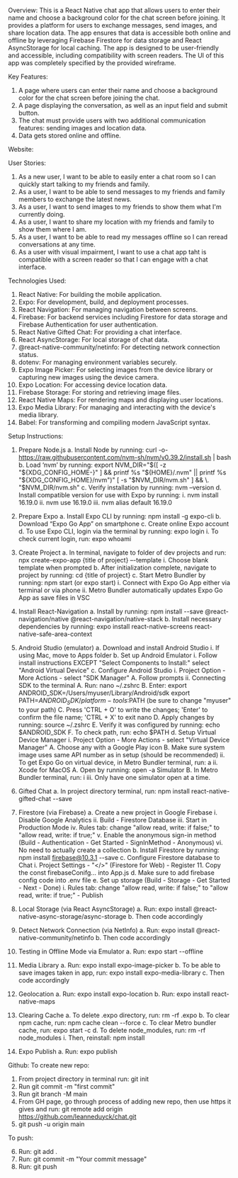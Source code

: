 Overview:
This is a React Native chat app that allows users to enter their name and choose a background color for the chat screen before joining. It provides a platform for users to exchange messages, send images, and share location data. The app ensures that data is accessible both online and offline by leveraging Firebase Firestore for data storage and React AsyncStorage for local caching. The app is designed to be user-friendly and accessible, including compatibility with screen readers.
The UI of this app was completely specified by the provided wireframe.

Key Features:

1. A page where users can enter their name and choose a background color for the chat screen before joining the chat.
2. A page displaying the conversation, as well as an input field and submit button.
3. The chat must provide users with two additional communication features: sending images and location data.
4. Data gets stored online and offline.

Website:

User Stories:

1. As a new user, I want to be able to easily enter a chat room so I can quickly start talking to my friends and family.
2. As a user, I want to be able to send messages to my friends and family members to exchange the latest news.
3. As a user, I want to send images to my friends to show them what I'm currently doing.
4. As a user, I want to share my location with my friends and family to show them where I am.
5. As a user, I want to be able to read my messages offline so I can reread conversations at any time.
6. As a user with visual impairment, I want to use a chat app taht is compatible with a screen reader so that I can engage with a chat interface.

Technologies Used:

1. React Native: For building the mobile application.
2. Expo: For development, build, and deployment processes.
3. React Navigation: For managing navigation between screens.
4. Firebase: For backend services including Firestore for data storage and Firebase Authentication for user authentication.
5. React Native Gifted Chat: For providing a chat interface.
6. React AsyncStorage: For local storage of chat data.
7. @react-native-community/netinfo: For detecting network connection status.
8. dotenv: For managing environment variables securely.
9. Expo Image Picker: For selecting images from the device library or capturing new images using the device camera.
10. Expo Location: For accessing device location data.
11. Firebase Storage: For storing and retrieving image files.
12. React Native Maps: For rendering maps and displaying user locations.
13. Expo Media Library: For managing and interacting with the device's media library.
14. Babel: For transforming and compiling modern JavaScript syntax.

Setup Instructions:

1. Prepare Node.js
   a. Install Node by running: curl -o- https://raw.githubusercontent.com/nvm-sh/nvm/v0.39.2/install.sh | bash
   b. Load ‘nvm’ by running: export NVM_DIR="$([ -z "${XDG_CONFIG_HOME-}" ] && printf %s "${HOME}/.nvm" || printf %s "${XDG_CONFIG_HOME}/nvm")"
   [ -s "$NVM_DIR/nvm.sh" ] && \. "$NVM_DIR/nvm.sh"
   c. Verify installation by running: nvm –version
   d. Install compatible version for use with Expo by running:
   i. nvm install 16.19.0
   ii. nvm use 16.19.0
   iii. nvm alias default 16.19.0

2. Prepare Expo
   a. Install Expo CLI by running: npm install -g expo-cli
   b. Download “Expo Go App” on smartphone
   c. Create online Expo account
   d. To use Expo CLI, login via the terminal by running: expo login
   i. To check current login, run: expo whoami

3. Create Project
   a. In terminal, navigate to folder of dev projects and run: npx create-expo-app {title of project} –-template
   i. Choose blank template when prompted
   b. After initialization complete, navigate to project by running: cd {title of project}
   c. Start Metro Bundler by running: npm start (or expo start)
   i. Connect with Expo Go App either via terminal or via phone
   ii. Metro Bundler automatically updates Expo Go App as save files in VSC

4. Install React-Navigation
   a. Install by running: npm install --save @react-navigation/native @react-navigation/native-stack
   b. Install necessary dependencies by running: expo install react-native-screens react-native-safe-area-context

5. Android Studio (emulator)
   a. Download and install Android Studio
   i. If using Mac, move to Apps folder
   b. Set up Android Emulator
   i. Follow install instructions EXCEPT "Select Components to Install:" select "Android Virtual Device"
   c. Configure Android Studio
   i. Project Option - More Actions - select "SDK Manager"
   A. Follow prompts
   ii. Connecting SDK to the terminal
   A. Run: nano ~/.zshrc
   B. Enter: export ANDROID_SDK=/Users/myuser/Library/Android/sdk
   export PATH=$ANDROID_SDK/platform-tools:$PATH
   (be sure to change "myuser" to your path)
   C. Press 'CTRL + O' to write the changes; 'Enter' to confirm the file name; 'CTRL + X' to exit nano
   D. Apply changes by running: source ~/.zshrc
   E. Verify it was configured by running: echo $ANDROID_SDK
   F. To check path, run: echo $PATH
   d. Setup Virtual Device Manager
   i. Project Option - More Actions - select "Virtual Device Manager"
   A. Choose any with a Google Play icon
   B. Make sure system image uses same API number as in setup (should be recommended)
   ii. To get Expo Go on virtual device, in Metro Bundler terminal, run: a
   ii. Xcode for MacOS
   A. Open by running: open -a Simulator
   B. In Metro Bundler terminal, run: i
   iii. Only have one simulator open at a time.

6. Gifted Chat
   a. In project directory terminal, run: npm install react-native-gifted-chat --save

7. Firestore (via Firebase)
   a. Create a new project in Google Firebase
   i. Disable Google Analytics
   ii. Build - Firestore Database
   iii. Start in Production Mode
   iv. Rules tab: change "allow read, write: if false;" to "allow read, write: if true;"
   v. Enable the anonymous sign-in method (Build - Authentication - Get Started - SignInMethod - Anonymous)
   vi. No need to actually create a collection
   b. Install Firestore by running: npm install firebase@10.3.1 --save
   c. Configure Firestore database to Chat
   i. Project Settings - "</>" (Firestore for Web) - Register 11. Copy the const firebaseConifg... into App.js
   d. Make sure to add firebase config code into .env file
   e. Set up storage (Build - Storage - Get Started - Next - Done)
   i. Rules tab: change "allow read, write: if false;" to "allow read, write: if true;" - Publish

8. Local Storage (via React AsyncStorage)
   a. Run: expo install @react-native-async-storage/async-storage
   b. Then code accordingly

9. Detect Network Connection (via NetInfo)
   a. Run: expo install @react-native-community/netinfo
   b. Then code accordingly

10. Testing in Offline Mode via Emulator
    a. Run: expo start --offline

11. Media Library
    a. Run: expo install expo-image-picker
    b. To be able to save images taken in app, run: expo install expo-media-library
    c. Then code accordingly

12. Geolocation
    a. Run: expo install expo-location
    b. Run: expo install react-native-maps

13. Clearing Cache
    a. To delete .expo directory, run: rm -rf .expo
    b. To clear npm cache, run: npm cache clean --force
    c. To clear Metro bundler cache, run: expo start -c
    d. To delete node_modules, run: rm -rf node_modules
    i. Then, reinstall: npm install

14. Expo Publish
    a. Run: expo publish

Github:
To create new repo:

1. From project directory in terminal run: git init
2. Run git commit -m "first commit"
3. Run git branch -M main
4. From GH page, go through process of adding new repo, then use https it gives and run: git remote add origin https://github.com/leanneduyck/chat.git
5. git push -u origin main

To push:

6. Run: git add .
7. Run: git commit -m "Your commit message"
8. Run: git push
